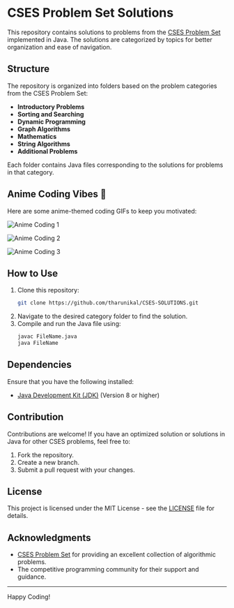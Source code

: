 # CSES Problem Set Solutions

This repository contains solutions to problems from the [CSES Problem Set](https://cses.fi/problemset/) implemented in Java. The solutions are categorized by topics for better organization and ease of navigation.

## Structure
The repository is organized into folders based on the problem categories from the CSES Problem Set:

- **Introductory Problems**
- **Sorting and Searching**
- **Dynamic Programming**
- **Graph Algorithms**
- **Mathematics**
- **String Algorithms**
- **Additional Problems**

Each folder contains Java files corresponding to the solutions for problems in that category.

## Anime Coding Vibes 🌟
Here are some anime-themed coding GIFs to keep you motivated:

![Anime Coding 1](https://media.giphy.com/media/qgQUggAC3Pfv687qPC/giphy.gif)

![Anime Coding 2](https://media.giphy.com/media/L1R1tvI9svkIWwpVYr/giphy.gif)

![Anime Coding 3](https://media.giphy.com/media/VTtANKl0beDFQRLDTh/giphy.gif)

## How to Use
1. Clone this repository:
   ```bash
   git clone https://github.com/tharunikal/CSES-SOLUTIONS.git
   ```
2. Navigate to the desired category folder to find the solution.
3. Compile and run the Java file using:
   ```bash
   javac FileName.java
   java FileName
   ```

## Dependencies
Ensure that you have the following installed:
- [Java Development Kit (JDK)](https://www.oracle.com/java/technologies/javase-jdk11-downloads.html) (Version 8 or higher)

## Contribution
Contributions are welcome! If you have an optimized solution or solutions in Java for other CSES problems, feel free to:
1. Fork the repository.
2. Create a new branch.
3. Submit a pull request with your changes.

## License
This project is licensed under the MIT License - see the [LICENSE](LICENSE) file for details.

## Acknowledgments
- [CSES Problem Set](https://cses.fi/problemset/) for providing an excellent collection of algorithmic problems.
- The competitive programming community for their support and guidance.

---

Happy Coding!

